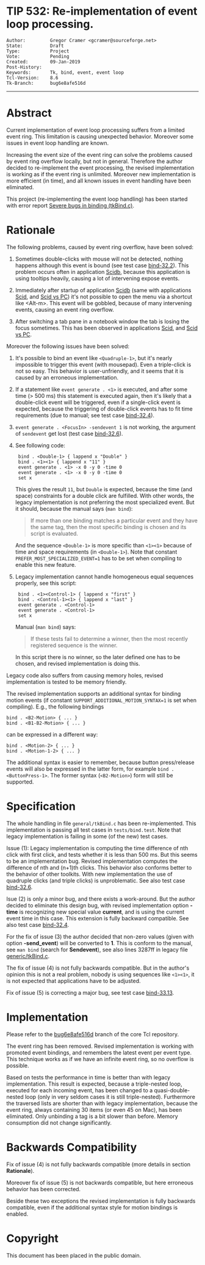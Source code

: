 # TIP 532: Re-implementation of event loop processing.
	Author:         Gregor Cramer <gcramer@sourceforge.net>
	State:          Draft
	Type:           Project
	Vote:           Pending
	Created:        09-Jan-2019
	Post-History:  
	Keywords:       Tk, bind, event, event loop
	Tcl-Version:    8.6
	Tk-Branch:      bug6e8afe516d
----

# Abstract

Current implementation of event loop processing suffers from a limited event ring.
This limitation is causing unexpected behavior. Moreover some issues in event loop
handling are known.

Increasing the event size of the event ring can solve the problems caused by event
ring overflow locally, but not in general. Therefore the author decided to re-implement
the event processing, the revised implementation is working as if the event ring is
unlimited. Moreover new implementation is more efficient (in time), and all known
issues in event handling have been eliminated.

This project (re-implementing the event loop handling) has been started with error report
[Severe bugs in binding (tkBind.c)](https://core.tcl-lang.org/tk/tktview/6e8afe516df85f6213f436ef7c2fab2ec2d11c76).

# Rationale

The following problems, caused by event ring overflow, have been solved:

1. Sometimes double-clicks with mouse will not be detected, nothing happens although this
event is bound (see test case
[bind-32.2](https://core.tcl-lang.org/tk/artifact/6377cb0d762b7261?ln=6123-6143)).
This problem occurs often in application [Scidb](http://scidb.sourceforge.net),
because this application is using tooltips heavily, causing a lot of intervening
expose events.

2. Immediately after startup of application [Scidb](http://scidb.sourceforge.net)
(same with applications [Scid](http://scid.sourceforge.net), and
[Scid vs PC](http://scidvspc.sourceforge.net))
it's not possible to open the menu via a shortcut like \<Alt-m\>. This event will be
gobbled, because of many intervening events, causing an event ring overflow.

3. After switching a tab pane in a notebook window the tab is losing the focus sometimes.
This has been observed in applications [Scid](http://scid.sourceforge.net), and
[Scid vs PC](http://scidvspc.sourceforge.net).

Moreover the following issues have been solved:

1. It's possible to bind an event like <code>\<Quadruple-1\></code>, but it's nearly impossible to
trigger this event (with mousepad). Even a triple-click is not so easy. This behavior is
user-unfriendly, and it seems that it is caused by an erroneous implementation.

2. If a statement like <code>event generate . \<1\></code> is executed, and after some time
(\> 500 ms) this statement is executed again, then it's likely that a double-click event
will be triggered, even if a single-click event is expected, because the triggering
of double-click events has to fit time requirements (due to manual; see test case
[bind-32.4](https://core.tcl-lang.org/tk/artifact/6377cb0d762b7261?ln=6158-6171)).

3. <code>event generate . \<FocusIn\> -sendevent 1</code> is not working, the argument of
<code>sendevent</code> get lost (test case
[bind-32.6](https://core.tcl-lang.org/tk/artifact/6377cb0d762b7261?ln=6192-6204)).

4. See following code:

		bind . <Double-1> { lappend x "Double" }  
		bind . <1><1> { lappend x "11" }  
		event generate . <1> -x 0 -y 0 -time 0  
		event generate . <1> -x 0 -y 0 -time 0
		set x

	This gives the result <code>11</code>, but <code>Double</code> is expected, because the time
	(and space) constraints for a double click are fulfilled. With other words, the legacy
	implementation is not preferring the most specialized event. But it should, because the manual
	says (<code>man bind</code>):

	> If more than one binding matches a particular event and they have the
	> same tag, then the most specific binding is chosen and its script is
	> evaluated.

	And the sequence <code>\<Double-1\></code> is more specific than <code>\<1\>\<1\></code> because
	of time and space requirements (in <code>\<Double-1\></code>). Note that constant
	<code>PREFER\_MOST\_SPECIALIZED\_EVENT=1</code> has to be set when compiling to enable this
	new feature.

5. Legacy implementation cannot handle homogeneous equal sequences properly, see this script:

		bind . <1><Control-1> { lappend x "first" }
		bind . <Control-1><1> { lappend x "last" }
		event generate . <Control-1>
		event generate . <Control-1>
		set x
	
	Manual (<code>man bind</code>) says:

	> If these tests fail to determine a winner, then the most recently registered
	> sequence is the winner.

	In this script there is no winner, so the later defined one has to be chosen, and
	revised implementation is doing this.

Legacy code also suffers from causing memory holes, revised implementation is tested
to be memory friendly.

The revised implementation supports an additional syntax for binding motion events
(if constant <code>SUPPORT\_ADDITIONAL\_MOTION\_SYNTAX=1</code> is set when compiling). E.g.,
the following bindings

	bind . <B2-Motion> { ... }  
	bind . <B1-B2-Motion> { ... }

can be expressed in a different way:

	bind . <Motion-2> { ... }  
	bind . <Motion-1-2> { ... }

The additional syntax is easier to remember, because button press/release events will also
be expressed in the latter form, for example <code>bind . \<ButtonPress-1></code>. The former
syntax (<code>\<B2-Motion></code>) form will still be supported.

# Specification

The whole handling in file <code>general/tkBind.c</code> has been re-implemented. This implementation
is passing all test cases in <code>tests/bind.test</code>. Note that legacy implementation is failing
in some (of the new) test cases.

Issue (1): Legacy implementation is computing the time difference of nth click with first click,
and tests whether it is less than 500 ms. But this seems to be an implementation bug. Revised
implementation computes the difference of nth and (n+1)th clicks. This behavior also conforms
better to the behavior of other toolkits. With new implementation the use of quadruple clicks
(and triple clicks) is unproblematic. See also test case
[bind-32.6](https://core.tcl-lang.org/tk/artifact/6377cb0d762b7261?ln=6172-6191).

Isue (2) is only a minor bug, and there exists a work-around. But the author decided to
eliminate this design bug, with revised implementation option **-time** is recognizing new
special value **current**, and is using the current event time in this case. This extension
is fully backward compatible. See also test case
[bind-32.4](https://core.tcl-lang.org/tk/artifact/6377cb0d762b7261?ln=6158-6171).

For the fix of issue (3) the author decided that non-zero values (given with option
**-send_event**) will be converted to **1**. This is conform to the manual, see
`man bind` (search for **Sendevent**), see also lines 3287ff in legacy file
[generic/tkBind.c](http://core.tcl.tk/tk/artifact/e41f45f7f6ac3447?ln=3287-3307).

The fix of issue (4) is not fully backwards compatible. But in the author's opinion this is not
a real problem, nobody is using sequences like <code>\<1\>\<1\></code>, it is not expected that
applications have to be adjusted.

Fix of issue (5) is correcting a major bug, see test case
[bind-33.13](https://core.tcl-lang.org/tk/artifact/6377cb0d762b7261?ln=6550-6566).

# Implementation

Please refer to the
[bug6e8afe516d](https://core.tcl-lang.org/tk/timeline?r=bug6e8afe516d)
branch of the core Tcl repository.

The event ring has been removed. Revised implementation is working with promoted
event bindings, and remembers the latest event per event type. This technique works
as if we have an infinite event ring, so no overflow is possible.

Based on tests the performance in time is better than with legacy implementation. This
result is expected, because a triple-nested loop, executed for each incoming event, has
been changed to a quasi-double-nested loop (only in very seldom cases it is still
triple-nested). Furthermore the traversed lists are shorter than with legacy implementation,
because the event ring, always containing 30 items (or even 45 on Mac), has been eliminated.
Only unbinding a tag is a bit slower than before. Memory consumption did not change significantly.

# Backwards Compatibility

Fix of issue (4) is not fully backwards compatible (more details in section **Rationale**).

Moreover fix of issue (5) is not backwards compatible, but here erroneous behavior has been
corrected.

Beside these two exceptions the revised implementation is fully backwards compatible, even
if the additional syntax style for motion bindings is enabled.

# Copyright

This document has been placed in the public domain.

